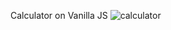 Calculator on Vanilla JS
![calculator](https://user-images.githubusercontent.com/97034681/188316101-aba16053-eb5c-48d9-b16e-cdcdd5044273.JPG)

